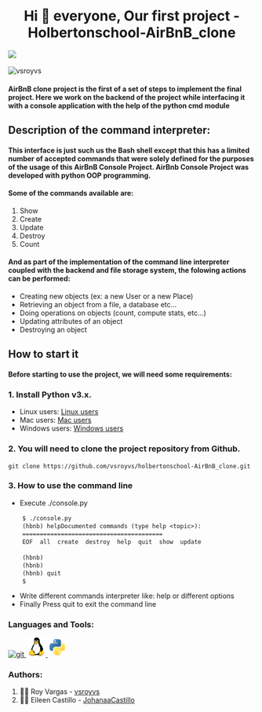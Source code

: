 <h1 align="center">Hi 👋 everyone, Our first project - Holbertonschool-AirBnB_clone</h1>

![](https://static.cdnlogo.com/logos/a/94/airbnb.png)

<p align="left"> <img src="https://komarev.com/ghpvc/?username=vsroyvs&label=Profile%20views&color=0e75b6&style=flat" alt="vsroyvs"/> </p>



<h4>AirBnB clone project is the first of a set of steps to implement the final project. Here we work on the backend of the project while interfacing it with a console application with the help of the python cmd module</h4>


<h2>Description of the command interpreter:</h2>
<h4>This interface is just such us the Bash shell except that this has a limited number of accepted commands that were solely defined for the purposes of the usage of this AirBnB Console Project.
AirBnb Console Project was developed with python OOP programming.</h4>

<h4>Some of the commands available are:</h4>
<ol>
  <li>Show</li>
  <li>Create</li>
  <li>Update</li>
  <li>Destroy</li>
  <li>Count</li>
</ol>

<h4>And as part of the implementation of the command line interpreter coupled with the backend and file storage system, the folowing actions can be performed:</h4>
<ul>
  <li>Creating new objects (ex: a new User or a new Place)</li>
  <li>Retrieving an object from a file, a database etc…</li>
  <li>Doing operations on objects (count, compute stats, etc…)</li>
  <li>Updating attributes of an object</li>
  <li>Destroying an object</li>
</ul>


<h2>How to start it</h2>

<h4>Before starting to use the project, we will need some requirements:</h4>

<h3>1. Install Python v3.x.</h3>

  * Linux users: [Linux users](https://docs.python-guide.org/starting/install3/linux/)</li>
  * Mac users: [Mac users](https://www.dataquest.io/blog/installing-python-on-mac/)
  * Windows users: [Windows users](https://www.python.org/downloads/)


<h3>2. You will need to clone the project repository from Github.</h3>

    git clone https://github.com/vsroyvs/holbertonschool-AirBnB_clone.git


<h3>3. How to use the command line </h3>
    <ul>
        <li>Execute ./console.py</li>
    </ul>

		$ ./console.py
		(hbnb) helpDocumented commands (type help <topic>):
		========================================
		EOF  all  create  destroy  help  quit  show  update

		(hbnb) 
		(hbnb) 
		(hbnb) quit
		$

<ul>
    <li>Write different commands interpreter like: help or different options</li>
    <li>Finally Press quit to exit the command line</li>
</ul>










<h3 align="left">Languages and Tools:</h3>
<p align="left"> <a href="https://git-scm.com/" target="_blank" rel="noreferrer"> <img src="https://www.vectorlogo.zone/logos/git-scm/git-scm-icon.svg" alt="git" width="40" height="40"/> </a> <a href="https://www.linux.org/" target="_blank" rel="noreferrer"> <img src="https://raw.githubusercontent.com/devicons/devicon/master/icons/linux/linux-original.svg" alt="linux" width="40" height="40"/> </a> <a href="https://www.python.org" target="_blank" rel="noreferrer"> <img src="https://raw.githubusercontent.com/devicons/devicon/master/icons/python/python-original.svg" alt="python" width="40" height="40"/> </a> </p>

<h3 align="left">Authors:</h3>

1. 👨‍💻 Roy Vargas - [vsroyvs](https://github.com/vsroyvs/)
2. 👩‍💻 Eileen Castillo - [JohanaaCastillo](https://github.com/JohanaaCastillo/)


